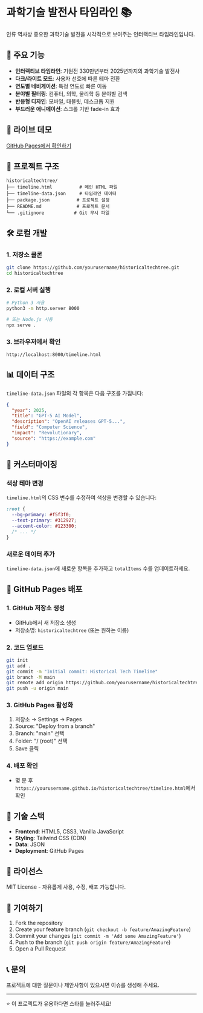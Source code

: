 # 과학기술 발전사 타임라인 📚

인류 역사상 중요한 과학기술 발전을 시각적으로 보여주는 인터랙티브 타임라인입니다.

## 🌟 주요 기능

- **인터랙티브 타임라인**: 기원전 330만년부터 2025년까지의 과학기술 발전사
- **다크/라이트 모드**: 사용자 선호에 따른 테마 전환
- **연도별 네비게이션**: 특정 연도로 빠른 이동
- **분야별 필터링**: 컴퓨터, 의학, 물리학 등 분야별 검색
- **반응형 디자인**: 모바일, 태블릿, 데스크톱 지원
- **부드러운 애니메이션**: 스크롤 기반 fade-in 효과

## 🚀 라이브 데모

[GitHub Pages에서 확인하기](https://yourusername.github.io/historicaltechtree/)

## 📁 프로젝트 구조

```
historicaltechtree/
├── timeline.html          # 메인 HTML 파일
├── timeline-data.json     # 타임라인 데이터
├── package.json          # 프로젝트 설정
├── README.md             # 프로젝트 문서
└── .gitignore           # Git 무시 파일
```

## 🛠 로컬 개발

### 1. 저장소 클론
```bash
git clone https://github.com/yourusername/historicaltechtree.git
cd historicaltechtree
```

### 2. 로컬 서버 실행
```bash
# Python 3 사용
python3 -m http.server 8000

# 또는 Node.js 사용
npx serve .
```

### 3. 브라우저에서 확인
```
http://localhost:8000/timeline.html
```

## 📊 데이터 구조

`timeline-data.json` 파일의 각 항목은 다음 구조를 가집니다:

```json
{
  "year": 2025,
  "title": "GPT-5 AI Model",
  "description": "OpenAI releases GPT-5...",
  "field": "Computer Science",
  "impact": "Revolutionary",
  "source": "https://example.com"
}
```

## 🎨 커스터마이징

### 색상 테마 변경
`timeline.html`의 CSS 변수를 수정하여 색상을 변경할 수 있습니다:

```css
:root {
  --bg-primary: #f5f3f0;
  --text-primary: #312927;
  --accent-color: #123300;
  /* ... */
}
```

### 새로운 데이터 추가
`timeline-data.json`에 새로운 항목을 추가하고 `totalItems` 수를 업데이트하세요.

## 🚀 GitHub Pages 배포

### 1. GitHub 저장소 생성
- GitHub에서 새 저장소 생성
- 저장소명: `historicaltechtree` (또는 원하는 이름)

### 2. 코드 업로드
```bash
git init
git add .
git commit -m "Initial commit: Historical Tech Timeline"
git branch -M main
git remote add origin https://github.com/yourusername/historicaltechtree.git
git push -u origin main
```

### 3. GitHub Pages 활성화
1. 저장소 → Settings → Pages
2. Source: "Deploy from a branch"
3. Branch: "main" 선택
4. Folder: "/ (root)" 선택
5. Save 클릭

### 4. 배포 확인
- 몇 분 후 `https://yourusername.github.io/historicaltechtree/timeline.html`에서 확인

## 🔧 기술 스택

- **Frontend**: HTML5, CSS3, Vanilla JavaScript
- **Styling**: Tailwind CSS (CDN)
- **Data**: JSON
- **Deployment**: GitHub Pages

## 📝 라이선스

MIT License - 자유롭게 사용, 수정, 배포 가능합니다.

## 🤝 기여하기

1. Fork the repository
2. Create your feature branch (`git checkout -b feature/AmazingFeature`)
3. Commit your changes (`git commit -m 'Add some AmazingFeature'`)
4. Push to the branch (`git push origin feature/AmazingFeature`)
5. Open a Pull Request

## 📞 문의

프로젝트에 대한 질문이나 제안사항이 있으시면 이슈를 생성해 주세요.

---

⭐ 이 프로젝트가 유용하다면 스타를 눌러주세요!